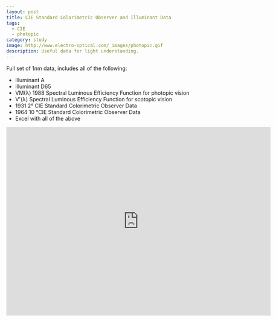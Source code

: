 ```yaml
---
layout: post
title: CIE Standard Colorimetric Observer and Illuminant Data
tags:
  - CIE
  - photopic
category: study
image: http://www.electro-optical.com/_images/photopic.gif
description: Useful data for light understanding.
---
```


Full set of 1nm data, includes all of the following:
* Illuminant A
* Illuminant D65
* VM(λ) 1988 Spectral Luminous Efficiency Function for photopic vision
* V'(λ) Spectral Luminous Efficiency Function for scotopic vision
* 1931 2° CIE Standard Colorimetric Observer Data
* 1964 10 °CIE Standard Colorimetric Observer Data
* Excel with all of the above

<iframe width="700" height="500" frameborder="0" scrolling="no" src="https://onedrive.live.com/embed?cid=35A2078B52922B42&resid=35A2078B52922B42%2146814&authkey=AMW2vOdWYzn7RGc&em=2&wdAllowInteractivity=False&wdHideGridlines=True&wdHideHeaders=True&wdDownloadButton=True"></iframe>
